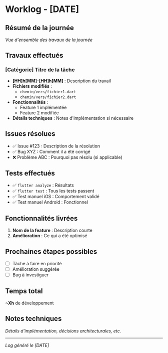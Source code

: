 # Worklog - [DATE]

## Résumé de la journée
_Vue d'ensemble des travaux de la journée_

## Travaux effectués

### [Catégorie] Titre de la tâche
- **[HH]h[MM]-[HH]h[MM]** : Description du travail
- **Fichiers modifiés** : 
  - `chemin/vers/fichier1.dart`
  - `chemin/vers/fichier2.dart`
- **Fonctionnalités** :
  - Feature 1 implémentée
  - Feature 2 modifiée
- **Détails techniques** : Notes d'implémentation si nécessaire

## Issues résolues
- ✅ Issue #123 : Description de la résolution
- ✅ Bug XYZ : Comment il a été corrigé
- ❌ Problème ABC : Pourquoi pas résolu (si applicable)

## Tests effectués
- ✅ `flutter analyze` : Résultats
- ✅ `flutter test` : Tous les tests passent
- ✅ Test manuel iOS : Comportement validé
- ✅ Test manuel Android : Fonctionnel

## Fonctionnalités livrées
1. **Nom de la feature** : Description courte
2. **Amélioration** : Ce qui a été optimisé

## Prochaines étapes possibles
- [ ] Tâche à faire en priorité
- [ ] Amélioration suggérée  
- [ ] Bug à investiguer

## Temps total
**~Xh** de développement

## Notes techniques
_Détails d'implémentation, décisions architecturales, etc._

---
*Log généré le [DATE]*